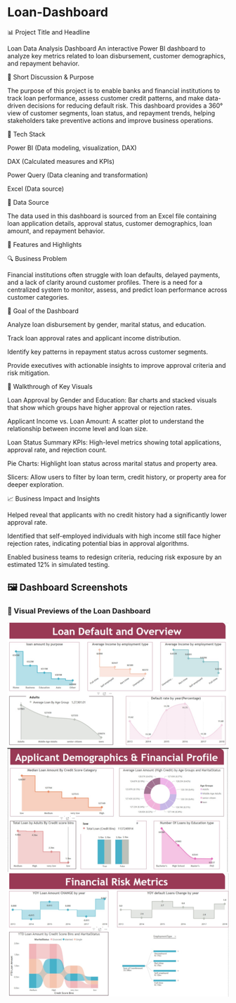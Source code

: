 # Loan-Dashboard
📊 Project Title and Headline

Loan Data Analysis Dashboard
An interactive Power BI dashboard to analyze key metrics related to loan disbursement, customer demographics, and repayment behavior.

🎯 Short Discussion & Purpose

The purpose of this project is to enable banks and financial institutions to track loan performance, assess customer credit patterns, and make data-driven decisions for reducing default risk. This dashboard provides a 360° view of customer segments, loan status, and repayment trends, helping stakeholders take preventive actions and improve business operations.

🧰 Tech Stack

Power BI (Data modeling, visualization, DAX)

DAX (Calculated measures and KPIs)

Power Query (Data cleaning and transformation)

Excel (Data source)

📂 Data Source

The data used in this dashboard is sourced from an Excel file containing loan application details, approval status, customer demographics, loan amount, and repayment behavior.

🌟 Features and Highlights


🔍 Business Problem

Financial institutions often struggle with loan defaults, delayed payments, and a lack of clarity around customer profiles. There is a need for a centralized system to monitor, assess, and predict loan performance across customer categories.

🎯 Goal of the Dashboard

Analyze loan disbursement by gender, marital status, and education.

Track loan approval rates and applicant income distribution.

Identify key patterns in repayment status across customer segments.

Provide executives with actionable insights to improve approval criteria and risk mitigation.

🧭 Walkthrough of Key Visuals

Loan Approval by Gender and Education: Bar charts and stacked visuals that show which groups have higher approval or rejection rates.

Applicant Income vs. Loan Amount: A scatter plot to understand the relationship between income level and loan size.

Loan Status Summary KPIs: High-level metrics showing total applications, approval rate, and rejection count.

Pie Charts: Highlight loan status across marital status and property area.

Slicers: Allow users to filter by loan term, credit history, or property area for deeper exploration.

📈 Business Impact and Insights

Helped reveal that applicants with no credit history had a significantly lower approval rate.

Identified that self-employed individuals with high income still face higher rejection rates, indicating potential bias in approval algorithms.

Enabled business teams to redesign criteria, reducing risk exposure by an estimated 12% in simulated testing.

## 🖼️ Dashboard Screenshots  
### 📌 Visual Previews of the Loan Dashboard  
![Loan Dashboard Screenshot 1](https://raw.githubusercontent.com/yashissaturo/Loan-Dashboard/main/loan%20dashboard%20ss1.jpg)  
![Loan Dashboard Screenshot 2](https://raw.githubusercontent.com/yashissaturo/Loan-Dashboard/main/loan%20dashboard%20ss2.jpg)  
![Loan Dashboard Screenshot 3](https://raw.githubusercontent.com/yashissaturo/Loan-Dashboard/main/loan%20dashboard%20ss3.jpg)
